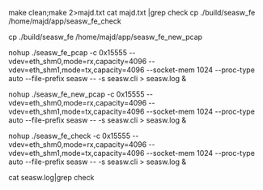 
make clean;make 2>majd.txt
cat majd.txt |grep check
cp ./build/seasw_fe /home/majd/app/seasw_fe_check

cp ./build/seasw_fe /home/majd/app/seasw_fe_new_pcap


nohup ./seasw_fe_pcap -c 0x15555 --vdev=eth_shm0,mode=rx,capacity=4096 --vdev=eth_shm1,mode=tx,capacity=4096 --socket-mem 1024 --proc-type auto --file-prefix seasw -- -s seasw.cli > seasw.log &

nohup ./seasw_fe_new_pcap -c 0x15555 --vdev=eth_shm0,mode=rx,capacity=4096 --vdev=eth_shm1,mode=tx,capacity=4096 --socket-mem 1024 --proc-type auto --file-prefix seasw -- -s seasw.cli > seasw.log &

nohup ./seasw_fe_check -c 0x15555 --vdev=eth_shm0,mode=rx,capacity=4096 --vdev=eth_shm1,mode=tx,capacity=4096 --socket-mem 1024 --proc-type auto --file-prefix seasw -- -s seasw.cli > seasw.log &


cat seasw.log|grep check